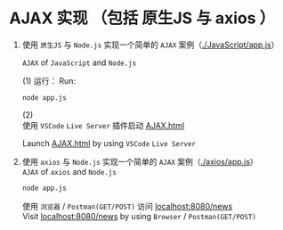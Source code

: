 # AJAX 实现 （包括 原生JS 与 axios ）

1. 使用 `原生JS` 与 `Node.js` 实现一个简单的 `AJAX` 案例（[./JavaScript/app.js](./JavaScript/app.js)）  

   `AJAX` of `JavaScript` and `Node.js`  

   (1) 运行：  Run:  

   ```sh
   node app.js
   ```

   (2)  
   使用 `VSCode` `Live Server` 插件启动 [AJAX.html](./JavaScript/AJAX.html)  

   Launch [AJAX.html](./JavaScript/AJAX.html) by using `VSCode` `Live Server`  

2. 使用 `axios` 与 `Node.js` 实现一个简单的 `AJAX` 案例（[./axios/app.js](./axios/app.js)）  
   `AJAX`  of `axios` and `Node.js`  

   ```sh
   node app.js
   ```

   使用 `浏览器` / `Postman(GET/POST)` 访问 [localhost:8080/news](http://localhost:8080/news)  
   Visit [localhost:8080/news](http://localhost:8080/news) by using `Browser` / `Postman(GET/POST)`
